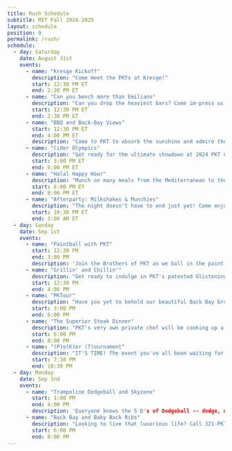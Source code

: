 ```yaml
---
title: Rush Schedule
subtitle: MIT Fall 2024-2025
layout: schedule
position: 0
permalink: /rush/
schedule:
  - day: Saturday
    date: August 31st
    events:
      - name: "Kresge Kickoff"
        description: "Come meet the PKTs at Kresge!"
        start: 12:30 PM ET
        end: 2:30 PM ET
      - name: "Can you bench more than Emiliano"
        description: "Can you drop the heaviest bars? Come im-press us on the bench and win a free fairlife :D"
        start: 12:30 PM ET
        end: 2:30 PM ET
      - name: "BBQ and Back-Bay Views"
        start: 12:30 PM ET
        end: 4:00 PM ET
        description: "Come to PKT to absorb the sunshine and admire the skyline. Meet the brothers, learn more about our community, and have some patented PKT burgers and glizzies at our BBQ and House Tours event!"
      - name: "Cider Olympics"
        description: "Get ready for the ultimate showdown at 2024 PKT Cider Olympics! We're bringing gallons of apple juice and our juiciest brothers to compete in games like pong and stack cup. Team up, face off, and see if you'll win gold (we have real gold medals)."
        start: 3:00 PM ET
        end: 6:00 PM ET
      - name: "Halal Happy Hour"
        description: "Munch on many meals from the Mediterranean to the Middle East. You won't find any pork here - only gyros, goats, and good times with our Greek life . Vegetarian Friendly"
        start: 6:00 PM ET
        end: 8:00 PM ET
      - name: "Afterparty: Milkshakes & Munchies"
        description: "The night doesn't have to end just yet! Come enjoy some midnight desserts, including milkshakes, brownies, ice cream and cookies. Vibes included -- no purchase necessary."
        start: 10:30 PM ET
        end: 3:00 AM ET
  - day: Sunday
    date: Sep 1st
    events:
      - name: "Paintball with PKT"
        start: 12:30 PM
        end: 3:00 PM
        description: 'Join the Brothers of PKT as we ball in the paint at Boston's premier paintball arena.'
      - name: "Grillin' and Chillin'"
        description: "Get ready to indulge in PKT's patented Glistening Glizzies™️. It's not a hot dog it's a hawt dawg. Some call it the Michael Jordan of BBQ. The Bussin' Burger™️ (Scottie Pippen of BBQ) will also feature."
        start: 12:30 PM 
        end: 4:00 PM 
      - name: "PKTour"
        description: "Have you yet to behold our beautiful Back Bay brownstone? Call 321-PKT-LINE to come see the house and get to know the brothers of PKT."
        start: 3:00 PM 
        end: 6:00 PM 
      - name: "The Superior Steak Dinner"
        description: "PKT's very own private chef will be cooking up a steak dinner fit for royalty right before our annual Poker Tournament!"
        start: 6:00 PM 
        end: 8:00 PM 
      - name: "(P)o(K)er (T)ournament"
        description: "IT'S TIME! The event you've all been waiting for. Call 317-PKT-RIDE for an escort to the OG rush poker tournament. You'll have a chance at winning airpod pros, a brand new speaker, a fitbit, and more."
        start: 7:30 PM 
        end: 10:30 PM
  - day: Monday
    date: Sep 2nd
    events:
      - name: "Trampoline Dodgeball and Skyzone"
        start: 1:00 PM
        end: 4:00 PM
        description: 'Everyone knows the 5 D's of Dodgeball -- dodge, duck, dip, dive and dodge. We're adding in some F's -- fly, flip, fall.'
      - name: "Back Bay and Baby Back Ribs"
        description: "Looking to live that luxorious life? Call 321-PKT-LINE for a personal escort to a Back Bay mansion -- you'll find a gourmet meal waiting for you with michelin star service to boot."
        start: 6:00 PM
        end: 8:00 PM
---
```

